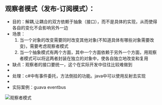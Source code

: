 ## 观察者模式（发布-订阅模式）：
 * 目的：解耦,让耦合的双方依赖于抽象（接口），而不是具体的实现，从而使得各自的变化不会影响另外一边
 * 场景：
    1. 当一个对象的改变需要同时改变其他对象(不知道具体有哪些对象需要改变)，需要考虑观察者模式
    2. 当一个抽象模式有两个方面，其中一个方面依赖于另外一个方面，用观察者模式可以将这两者封装在独立的对象中，使各自独立地改变和复用
 * 缺点：观察者的接口要统一，这个在实际开发中往往比较难做到
 * 
 * 处理：c#中有事件委托，方法倒挂的功能。java中可以使用反射去实现
 *
 * 实际案例：guava eventbus

![观察者模式](http://p95stksgt.bkt.clouddn.com/%E8%A7%82%E5%AF%9F%E8%80%85%E8%AE%BE%E8%AE%A1%E6%A8%A1%E5%BC%8F.jpeg)

